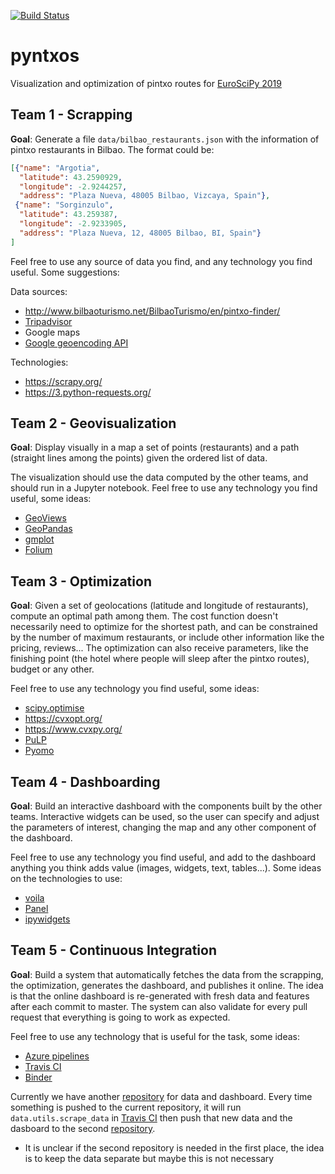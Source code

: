 [![Build Status](https://travis-ci.org/python-sprints/pyntxos.svg?branch=master)](https://travis-ci.org/python-sprints/pyntxos)
# pyntxos
Visualization and optimization of pintxo routes for [EuroSciPy 2019](https://www.euroscipy.org/2019/)

## Team 1 - Scrapping

**Goal**: Generate a file `data/bilbao_restaurants.json` with the information of pintxo restaurants in Bilbao. The format could be:

```json
[{"name": "Argotia",
  "latitude": 43.2590929,
  "longitude": -2.9244257,
  "address": "Plaza Nueva, 48005 Bilbao, Vizcaya, Spain"},
 {"name": "Sorginzulo",
  "latitude": 43.259387,
  "longitude": -2.9233905,
  "address": "Plaza Nueva, 12, 48005 Bilbao, BI, Spain"}
]
```

Feel free to use any source of data you find, and any technology you find useful. Some suggestions:

Data sources:

- <http://www.bilbaoturismo.net/BilbaoTurismo/en/pintxo-finder/>
- [Tripadvisor](https://www.tripadvisor.co.uk/Restaurants-g187454-Bilbao_Province_of_Vizcaya_Basque_Country.html)
- Google maps
- [Google geoencoding API](https://developers.google.com/maps/documentation/geocoding/start)

Technologies:

- <https://scrapy.org/>
- <https://3.python-requests.org/>

## Team 2 - Geovisualization

**Goal**: Display visually in a map a set of points (restaurants) and a path (straight lines among the points) given the ordered list of data.

The visualization should use the data computed by the other teams, and should run in a Jupyter notebook. Feel free to use any technology you find useful, some ideas:

- [GeoViews](http://geoviews.org/)
- [GeoPandas](http://geopandas.org/)
- [gmplot](https://github.com/vgm64/gmplot)
- [Folium](https://github.com/python-visualization/folium)

## Team 3 - Optimization

**Goal**: Given a set of geolocations (latitude and longitude of restaurants), compute an optimal path among them. The cost function doesn't necessarily need to optimize for the shortest path, and can be constrained by the number of maximum restaurants, or include other information like the pricing, reviews... The optimization can also receive parameters, like the finishing point (the hotel where people will sleep after the pintxo routes), budget or any other.

Feel free to use any technology you find useful, some ideas:

- [scipy.optimise](https://docs.scipy.org/doc/scipy/reference/tutorial/optimize.html)
- <https://cvxopt.org/>
- <https://www.cvxpy.org/>
- [PuLP](https://github.com/coin-or/pulp)
- [Pyomo](http://www.pyomo.org/)

## Team 4 - Dashboarding

**Goal**: Build an interactive dashboard with the components built by the other teams. Interactive widgets can be used, so the user can specify and adjust the parameters of interest, changing the map and any other component of the dashboard.

Feel free to use any technology you find useful, and add to the dashboard anything you think adds value (images, widgets, text, tables...). Some ideas on the technologies to use:

- [voila](https://github.com/QuantStack/voila)
- [Panel](https://panel.pyviz.org/index.html)
- [ipywidgets](https://ipywidgets.readthedocs.io/en/stable/)

## Team 5 - Continuous Integration

**Goal**: Build a system that automatically fetches the data from the scrapping, the optimization, generates the dashboard, and publishes it online. The idea is that the online dashboard is re-generated with fresh data and features after each commit to master. The system can also validate for every pull request that everything is going to work as expected.

Feel free to use any technology that is useful for the task, some ideas:

- [Azure pipelines](https://azure.microsoft.com/en-us/services/devops/pipelines/)
- [Travis CI](https://travis-ci.org/)
- [Binder](https://mybinder.org/)

Currently we have another [repository](https://github.com/python-sprints/pyntxos-dashboard) for data and dashboard. Every time something is pushed to the current repository, it will run `data.utils.scrape_data` in [Travis CI](https://travis-ci.org/) then push that new data and the dasboard to the second [repository](https://github.com/python-sprints/pyntxos-dashboard).

- It is unclear if the second repository is needed in the first place, the idea is to keep the data separate but maybe this is not necessary
